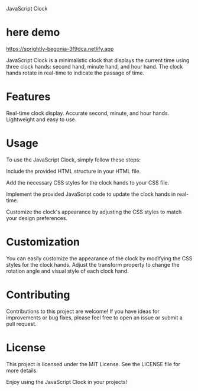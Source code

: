 JavaScript Clock
# here demo
https://sprightly-begonia-3f9dca.netlify.app


JavaScript Clock is a minimalistic clock that displays the current time using three clock hands: second hand, minute hand, and hour hand. The clock hands rotate in real-time to indicate the passage of time.

# Features
Real-time clock display.
Accurate second, minute, and hour hands.
Lightweight and easy to use.
# Usage
To use the JavaScript Clock, simply follow these steps:

Include the provided HTML structure in your HTML file.

Add the necessary CSS styles for the clock hands to your CSS file.

Implement the provided JavaScript code to update the clock hands in real-time.

Customize the clock's appearance by adjusting the CSS styles to match your design preferences.

# Customization
You can easily customize the appearance of the clock by modifying the CSS styles for the clock hands. Adjust the transform property to change the rotation angle and visual style of each clock hand.

# Contributing
Contributions to this project are welcome! If you have ideas for improvements or bug fixes, please feel free to open an issue or submit a pull request.

# License
This project is licensed under the MIT License. See the LICENSE file for more details.

Enjoy using the JavaScript Clock in your projects!
